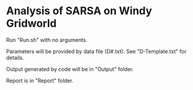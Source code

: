 # Analysis of SARSA on Windy Gridworld

Run "Run.sh" with no arguments.

Parameters will be provided by data file (D#.txt). See "D-Template.txt" for details.

Output generated by code will be in "Output" folder.

Report is in "Report" folder.

